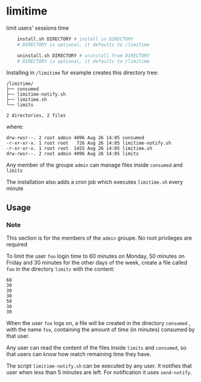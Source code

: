 # limitime

limit users' sessions time

```sh
    install.sh DIRECTORY # install in DIRECTORY
    # DIRECTORY is optional, it defaults to /limitime

    uninstall.sh DIRECTORY # uninstall from DIRECTORY
    # DIRECTORY is optional, it defaults to /limitime
```

Installing in `/limitime` for example creates this directory tree:

    /limitime/
    ├── consumed
    ├── limitime-notify.sh
    ├── limitime.sh
    └── limits

    2 directories, 2 files

where:

    drw-rwsr--. 2 root admin 4096 Aug 26 14:05 consumed
    -r-xr-xr-x. 1 root root   726 Aug 26 14:05 limitime-notify.sh
    -r-xr-xr-x. 1 root root  1455 Aug 26 14:05 limitime.sh
    drw-rwsr--. 2 root admin 4096 Aug 26 14:05 limits

Any member of the groupe `admin` can manage files inside `consumed`
and `limits`

The installation also adds a cron job which executes `limitime.sh` every minute

## Usage

### Note

This section is for the members of the `admin` groupe. No root privileges are required

To limit the user `foo` login time to 60 minutes on Monday, 50 minutes on Friday and 30 minutes for the other
days of the week, create a file called `foo` in the directory `limits` with the content:

    60
    30
    30
    30
    50
    30
    30

When the user `foo` logs on, a file will be created in the directory `consumed` , with the name `foo`,
containing the amount of time (in minutes) consumed by that user.

Any user can read the content of the files inside `limits` and `consumed`, so that users can know
how match remaining time they have.

The script `limitime-notify.sh` can be executed by any user. It notifies that user when less than
5 minutes are left. For notification it uses `send-notify`.
